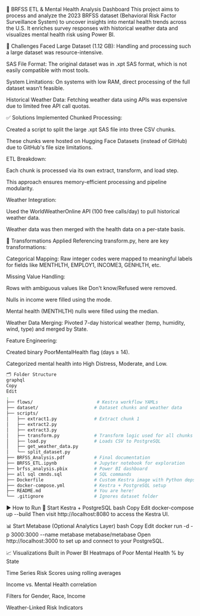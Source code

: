 🧠 BRFSS ETL & Mental Health Analysis Dashboard
This project aims to process and analyze the 2023 BRFSS dataset (Behavioral Risk Factor Surveillance System) to uncover insights into mental health trends across the U.S. It enriches survey responses with historical weather data and visualizes mental health risk using Power BI.

🧩 Challenges Faced
Large Dataset (1.12 GB): Handling and processing such a large dataset was resource-intensive.

SAS File Format: The original dataset was in .xpt SAS format, which is not easily compatible with most tools.

System Limitations: On systems with low RAM, direct processing of the full dataset wasn’t feasible.

Historical Weather Data: Fetching weather data using APIs was expensive due to limited free API call quotas.

✅ Solutions Implemented
Chunked Processing:

Created a script to split the large .xpt SAS file into three CSV chunks.

These chunks were hosted on Hugging Face Datasets (instead of GitHub) due to GitHub's file size limitations.

ETL Breakdown:

Each chunk is processed via its own extract, transform, and load step.

This approach ensures memory-efficient processing and pipeline modularity.

Weather Integration:

Used the WorldWeatherOnline API (100 free calls/day) to pull historical weather data.

Weather data was then merged with the health data on a per-state basis.

🔧 Transformations Applied
Referencing transform.py, here are key transformations:

Categorical Mapping: Raw integer codes were mapped to meaningful labels for fields like MENTHLTH, EMPLOY1, INCOME3, GENHLTH, etc.

Missing Value Handling:

Rows with ambiguous values like Don't know/Refused were removed.

Nulls in income were filled using the mode.

Mental health (MENTHLTH) nulls were filled using the median.

Weather Data Merging: Pivoted 7-day historical weather (temp, humidity, wind, type) and merged by State.

Feature Engineering:

Created binary PoorMentalHealth flag (days ≥ 14).

Categorized mental health into High Distress, Moderate, and Low.
```bash
🗂️ Folder Structure
graphql
Copy
Edit
.
├── flows/                        # Kestra workflow YAMLs
├── dataset/                     # Dataset chunks and weather data
├── scripts/
│   ├── extract1.py              # Extract chunk 1
│   ├── extract2.py
│   ├── extract3.py
│   ├── transform.py             # Transform logic used for all chunks
│   ├── load.py                  # Loads CSV to PostgreSQL
│   ├── get_weather_data.py
│   └── split_dataset.py
├── BRFSS_Analysis.pdf           # Final documentation
├── BRFSS_ETL.ipynb              # Jupyter notebook for exploration
├── brfss_analysis.pbix          # Power BI dashboard
├── all sql cmnds.sql            # SQL commands
├── Dockerfile                   # Custom Kestra image with Python deps
├── docker-compose.yml           # Kestra + PostgreSQL setup
├── README.md                    # You are here!
└── .gitignore                   # Ignores dataset folder
```
▶️ How to Run
🔄 Start Kestra + PostgreSQL
bash
Copy
Edit
docker-compose up --build
Then visit http://localhost:8080 to access the Kestra UI.

📊 Start Metabase (Optional Analytics Layer)
bash
Copy
Edit
docker run -d -p 3000:3000 --name metabase metabase/metabase
Open http://localhost:3000 to set up and connect to your PostgreSQL.

📈 Visualizations Built in Power BI
Heatmaps of Poor Mental Health % by State

Time Series Risk Scores using rolling averages

Income vs. Mental Health correlation

Filters for Gender, Race, Income

Weather-Linked Risk Indicators

<!-- Replace this with a real image from your Power BI -->

